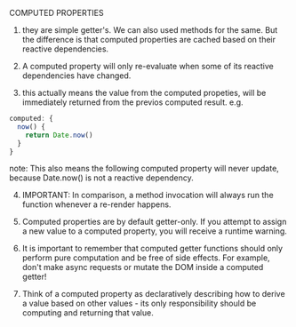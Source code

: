 COMPUTED PROPERTIES

1. they are simple getter's. We can also used methods for the same. But the difference is that computed properties are cached based on their reactive dependencies.

2. A computed property will only re-evaluate when some of its reactive dependencies have changed.

3. this actually means the value from the computed propeties, will be immediately returned from the previos computed result. e.g.
```js
computed: {
  now() {
    return Date.now()
  }
}
```
note: This also means the following computed property will never update, because Date.now() is not a reactive dependency.

4. IMPORTANT: In comparison, a method invocation will always run the function whenever a re-render happens.

5. Computed properties are by default getter-only. If you attempt to assign a new value to a computed property, you will receive a runtime warning.

6. It is important to remember that computed getter functions should only perform pure computation and be free of side effects. For example, don't make async requests or mutate the DOM inside a computed getter! 

7. Think of a computed property as declaratively describing how to derive a value based on other values - its only responsibility should be computing and returning that value.